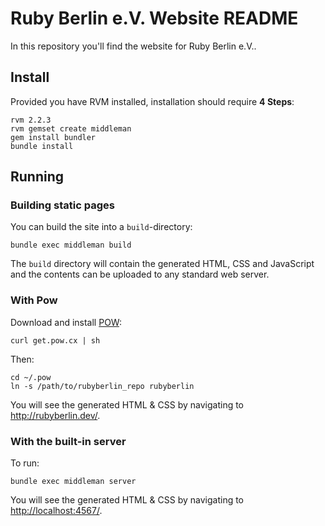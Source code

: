 
Ruby Berlin e.V. Website README
=======================

In this repository you'll find the website for Ruby Berlin e.V..

Install
-------

Provided you have RVM installed, installation should require **4 Steps**:

    rvm 2.2.3
    rvm gemset create middleman
    gem install bundler
    bundle install

Running
-------

### Building static pages

You can build the site into a `build`-directory:

    bundle exec middleman build

The `build` directory will contain the generated HTML, CSS and JavaScript and
the contents can be uploaded to any standard web server.

### With Pow

Download and install [POW](http://pow.cx/):

    curl get.pow.cx | sh

Then:

    cd ~/.pow
    ln -s /path/to/rubyberlin_repo rubyberlin

You will see the generated HTML & CSS by navigating to <http://rubyberlin.dev/>.

### With the built-in server

To run:

    bundle exec middleman server

You will see the generated HTML & CSS by navigating to <http://localhost:4567/>.
